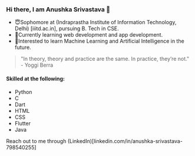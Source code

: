 ### Hi there, I am Anushka Srivastava 👋

<!--
**anushk4/anushk4** is a ✨ _special_ ✨ repository because its `README.md` (this file) appears on your GitHub profile.

Here are some ideas to get you started:

- 🔭 I’m currently working on ...
- 🌱 I’m currently learning ...
- 👯 I’m looking to collaborate on ...
- 🤔 I’m looking for help with ...
- 💬 Ask me about ...
- 📫 How to reach me: ...
- 😄 Pronouns: ...
- ⚡ Fun fact: ...
-->
- 😇Sophomore at (Indraprastha Institute of Information Technology, Delhi) [iiitd.ac.in], pursuing B. Tech in CSE.
- 🌱Currently learning web development and app development.
- 🙌Interested to learn Machine Learning and Artificial Intelligence in the future.


> "In theory, theory and practice are the same. In practice, they’re not." - Yoggi Berra


#### Skilled at the following:
- Python
- C
- Dart
- HTML
- CSS
- Flutter
- Java


Reach out to me through (LinkedIn)[linkedin.com/in/anushka-srivastava-798540255]
